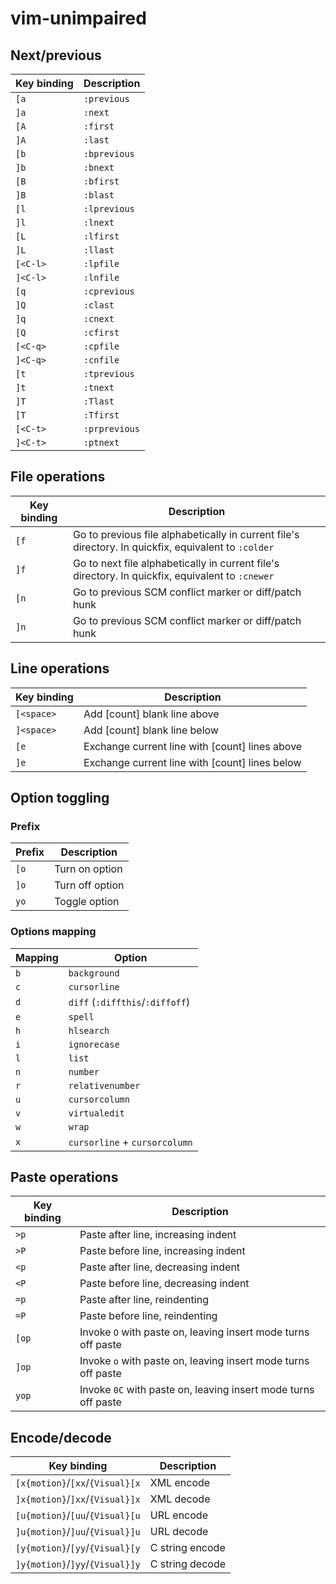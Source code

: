 <!-- markdownlint-disable MD013 -->

# vim-unimpaired

## Next/previous

| Key binding | Description   |
| ----------- | ------------- |
| `[a`        | `:previous`   |
| `]a`        | `:next`       |
| `[A`        | `:first`      |
| `]A`        | `:last`       |
| `[b`        | `:bprevious`  |
| `]b`        | `:bnext`      |
| `[B`        | `:bfirst`     |
| `]B`        | `:blast`      |
| `[l`        | `:lprevious`  |
| `]l`        | `:lnext`      |
| `[L`        | `:lfirst`     |
| `]L`        | `:llast`      |
| `[<C-l>`    | `:lpfile`     |
| `]<C-l>`    | `:lnfile`     |
| `[q`        | `:cprevious`  |
| `]Q`        | `:clast`      |
| `]q`        | `:cnext`      |
| `[Q`        | `:cfirst`     |
| `[<C-q>`    | `:cpfile`     |
| `]<C-q>`    | `:cnfile`     |
| `[t`        | `:tprevious`  |
| `]t`        | `:tnext`      |
| `]T`        | `:Tlast`      |
| `[T`        | `:Tfirst`     |
| `[<C-t>`    | `:prprevious` |
| `]<C-t>`    | `:ptnext`     |

## File operations

| Key binding | Description                                                                                          |
| ----------- | ---------------------------------------------------------------------------------------------------- |
| `[f`        | Go to previous file alphabetically in current file's directory. In quickfix, equivalent to `:colder` |
| `]f`        | Go to next file alphabetically in current file's directory. In quickfix, equivalent to `:cnewer`     |
| `[n`        | Go to previous SCM conflict marker or diff/patch hunk                                                |
| `]n`        | Go to previous SCM conflict marker or diff/patch hunk                                                |

## Line operations

| Key binding | Description                                    |
| ----------- | ---------------------------------------------- |
| `[<space>`  | Add [count] blank line above                   |
| `]<space>`  | Add [count] blank line below                   |
| `[e`        | Exchange current line with [count] lines above |
| `]e`        | Exchange current line with [count] lines below |

## Option toggling

### Prefix

| Prefix | Description     |
| ------ | --------------- |
| `[o`   | Turn on option  |
| `]o`   | Turn off option |
| `yo`   | Toggle option   |

### Options mapping

| Mapping | Option                          |
| ------- | ------------------------------- |
| `b`     | `background`                    |
| `c`     | `cursorline`                    |
| `d`     | `diff` (`:diffthis`/`:diffoff`) |
| `e`     | `spell`                         |
| `h`     | `hlsearch`                      |
| `i`     | `ignorecase`                    |
| `l`     | `list`                          |
| `n`     | `number`                        |
| `r`     | `relativenumber`                |
| `u`     | `cursorcolumn`                  |
| `v`     | `virtualedit`                   |
| `w`     | `wrap`                          |
| `x`     | `cursorline` + `cursorcolumn`   |

## Paste operations

| Key binding | Description                                                    |
| ----------- | -------------------------------------------------------------- |
| `>p`        | Paste after line, increasing indent                            |
| `>P`        | Paste before line, increasing indent                           |
| `<p`        | Paste after line, decreasing indent                            |
| `<P`        | Paste before line, decreasing indent                           |
| `=p`        | Paste after line, reindenting                                  |
| `=P`        | Paste before line, reindenting                                 |
| `[op`       | Invoke `O` with paste on, leaving insert mode turns off paste  |
| `]op`       | Invoke `o` with paste on, leaving insert mode turns off paste  |
| `yop`       | Invoke `0C` with paste on, leaving insert mode turns off paste |

## Encode/decode

| Key binding                     | Description     |
| ------------------------------- | --------------- |
| `[x{motion}`/`[xx`/`{Visual}[x` | XML encode      |
| `]x{motion}`/`]xx`/`{Visual}]x` | XML decode      |
| `[u{motion}`/`[uu`/`{Visual}[u` | URL encode      |
| `]u{motion}`/`]uu`/`{Visual}]u` | URL decode      |
| `[y{motion}`/`[yy`/`{Visual}[y` | C string encode |
| `]y{motion}`/`]yy`/`{Visual}]y` | C string decode |
